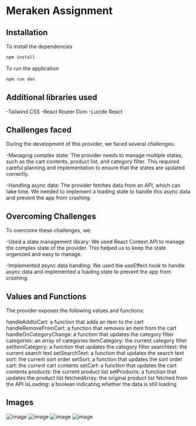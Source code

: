 # Meraken Assignment

## Installation

To install the dependencies

```bash
npm install
```

To run the application

```bash
npm run dev
```

## Additional libraries used

-Tailwind CSS
-React Router Dom
-Lucide React

## Challenges faced

During the development of this provider, we faced several challenges:

-Managing complex state: The provider needs to manage multiple states, such as the cart contents, product list, and category filter. This required careful planning and implementation to ensure that the states are updated correctly.

-Handling async data: The provider fetches data from an API, which can take time. We needed to implement a loading state to handle this async data and prevent the app from crashing.

## Overcoming Challenges

To overcome these challenges, we:

-Used a state management library: We used React Context API to manage the complex state of the provider. This helped us to keep the state organized and easy to manage.

-Implemented async data handling: We used the useEffect hook to handle async data and implemented a loading state to prevent the app from crashing.

## Values and Functions

The provider exposes the following values and functions:

handleAddtoCart: a function that adds an item to the cart
handleRemoveFromCart: a function that removes an item from the cart
handleOnCategoryChange: a function that updates the category filter
categories: an array of categories
itemCategory: the current category filter
setItemCategory: a function that updates the category filter
searchtext: the current search text
setSearchText: a function that updates the search text
sort: the current sort order
setSort: a function that updates the sort order
cart: the current cart contents
setCart: a function that updates the cart contents
products: the current product list
setProducts: a function that updates the product list
fetchedArray: the original product list fetched from the API
isLoading: a boolean indicating whether the data is still loading

## Images

![image](https://{url})
![image](https://{url})
![image](https://{url})
![image](https://{url})

